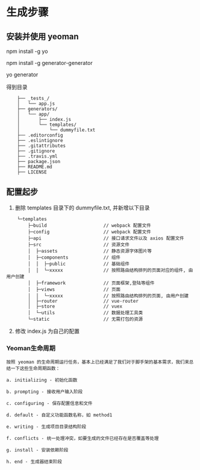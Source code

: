 # 生成步骤

## 安装并使用 yeoman

npm install -g yo

npm install -g generator-generator

yo generator

得到目录

```
    ├── _tests_/
    │   └── app.js
    ├── generators/
    │   └── app/
    │       ├── index.js
    │       └── templates/
    │           └── dummyfile.txt
    ├── .editorconfig
    ├── .eslintignore
    ├── .gitattributes
    ├── .gitignore
    ├── .travis.yml
    ├── package.json
    ├── README.md
    ├── LICENSE
```

## 配置起步

1. 删除 templates 目录下的 dummyfile.txt, 并新增以下目录
```
    └─templates
        ├─build                     // webpack 配置文件
        ├─config                    // webpack 配置文件
        ├─api                       // 接口请求文件以及 axios 配置文件
        ├─src                       // 资源文件
        │  ├─assets                 // 静态资源字体图片等
        │  ├─components             // 组件
        │  │  ├─public              // 基础组件
        │  │  └─xxxxx               // 按照路由结构排列的页面对应的组件, 由用户创建
        │  ├─framework              // 页面框架,登陆等组件
        │  ├─views                  // 页面
        │  │  └─xxxxx               // 按照路由结构排列的页面, 由用户创建
        │  ├─router                 // vue-router
        │  ├─store                  // vuex
        │  └─utils                  // 数据处理工具类
        └─static                    // 无需打包的资源
```
2. 修改 index.js 为自己的配置

### Yeoman生命周期
    按照 yeoman 的生命周期运行任务，基本上已经满足了我们对于脚手架的基本需求，我们来总结一下这些生命周期函数：

    a. initializing - 初始化函数

    b. prompting - 接收用户输入阶段

    c. configuring - 保存配置信息和文件

    d. default - 自定义功能函数名称，如 method1

    e. writing - 生成项目目录结构阶段

    f. conflicts - 统一处理冲突，如要生成的文件已经存在是否覆盖等处理

    g. install - 安装依赖阶段

    h. end - 生成器结束阶段